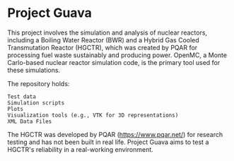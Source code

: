 # Project Guava

This project involves the simulation and analysis of nuclear reactors, including a Boiling Water Reactor (BWR) and a Hybrid Gas Cooled Transmutation Reactor (HGCTR), which was created by PQAR for processing fuel waste sustainably and producing power. OpenMC, a Monte Carlo-based nuclear reactor simulation code, is the primary tool used for these simulations.

The repository holds:

    Test data
    Simulation scripts
    Plots
    Visualization tools (e.g., VTK for 3D representations)
    XML Data Files

The HGCTR was developed by PQAR (https://www.pqar.net/) for research testing and has not been built in real life. Project Guava aims to test a HGCTR's reliability in a real-working environment. 
